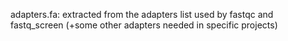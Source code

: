 adapters.fa: extracted from the adapters list used by fastqc and fastq_screen (+some other adapters needed in specific projects)
